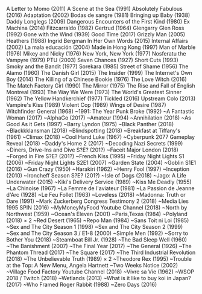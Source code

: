 A Letter to Momo (2011)
A Scene at the Sea (1991)
Absolutely Fabulous (2016)
Adaptation (2002)
Bodas de sangre (1981)
Bringing up Baby (1938)
Daddy Longlegs (2009)
Dangerous Encounters of the First Kind (1980)
Ex Machina (2014)
Fitzcarraldo (1982)
Gertrud (1964)
Glengarry Glen Ross (1992)
Gone with the Wind (1939)
Good Time (2017)
Grizzly Man (2005)
Heathers (1988)
Ingrid Bergman In Her Own Words (2015)
Internal Affairs (2002)
La mala educación (2004)
Made in Hong Kong (1997)
Man of Marble (1976)
Mikey and Nicky (1976)
New York, New York (1977)
Nosferatu the Vampyre (1979)
PTU (2003)
Seven Chances (1927)
Short Cuts (1993)
Smoky and the Bandit (1977)
Sorekara (1985)
Street of Shame (1956)
The Alamo (1960)
The Danish Girl (2015)
The Insider (1999)
The Internet's Own Boy (2014)
The Killing of a Chinese Bookie (1976)
The Love Witch (2016)
The Match Factory Girl (1990)
The Mirror (1975)
The Rise and Fall of English Montreal (1993)
The Way We Were (1973)
The World's Greatest Sinner (1962)
The Yellow Handkerchief (1977)
Tickled (2016)
Upstream Colo (2013)
Vampire's Kiss (1989)
Violent Cop (1989)
Wings of Desire (1987)
Witchfinder General (1968)
~1991: The Year Punk Broke (1992)
~A Fantastic Woman (2017)
~AlphaGo (2017)
~Amateur (1994)
~Annihilation (2018)
~As Good As it Gets (1997)
~Barry Lyndon (1975)
~Black Panther (2018)
~Blackkklansman (2018)
~Blindspotting (2018)
~Breakfast at Tiffany's (1961)
~Climax (2018)
~Cool Hand Luke (1967)
~Cyberpunk 2077 Gameplay Reveal (2018)
~Daddy's Home 2 (2017)
~Decoding Nazi Secrets (1999)
~Diners, Drive-Ins and Dive S?E? (201?)
~Faceit Major London (2018)
~Forged in Fire S?E? (201?)
~French Kiss (1995)
~Friday Night Lights S1 (2006)
~Friday Night Lights S2E1 (2007)
~Garden State (2004)
~Goblin S1E1 (2016)
~Gun Crazy (1950)
~Harakiri (1962)
~Henry Fool (1997)
~Inception (2010)
~Ironcheff Season S?E? (201?)
~Isle of Dogs (2018)
~Jago: A Life Underwater (2015)
~Kiki's Delivery Service (1989)
~Kiss Me Deadly (1955)
~La Chinoise (1967)
~La Femme de l'aviateur (1981)
~La Passion de Jeanne d'Arc (1928)
~Le Feu Follet (1963)
~Loveless (2018)
~Madonna: Truth or Dare (1991)
~Mark Zuckerberg Congress Testimony 2 (2018)
~Media Lies 1995 SPIN (2016)
~MyMoneyMyFood Youtube Channel (2018)
~North by Northwest (1959)
~Ocean's Eleven (2001)
~Paris,Texas (1984)
~Polyland (2018) × 2
~Red Desert (1965)
~Repo Man (1984)
~Sans Toit ni Loi (1985)
~Sex and The City Season 1 (1998)
~Sex and The City Season 2 (1999)
~Sex and The City Season 3 / E1-8 (2000)
~Simple Men (1992)
~Sorry to Bother You (2018)
~Steamboat Bill Jr. (1928)
~The Bad Sleep Well (1960)
~The Banishment (2007)
~The Final Year (2017)
~The General (1926)
~The Phantom Thread (2017)
~The Square (2017)
~The Third Industrial Revolution (2018)
~The Unbelievable Truth (1989) × 2
~Theodore Rex (1995)
~Trouble at the Top: A New Menu, Angela Hartnett
~Two Weeks Notice (2002)
~Village Food Factory Youtube Channel (2018)
~Vivre sa Vie (1962)
~WSOP 2018 / Twitch (2018)
~Wetlands (2013)
~What is it like to buy koi in Japan? (2017)
~Who Framed Roger Rabbit (1988)
~Zero Days (2016)
